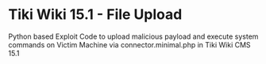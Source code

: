 # Tiki Wiki 15.1 - File Upload
Python based Exploit Code to upload malicious payload and execute system commands on Victim Machine via connector.minimal.php in Tiki Wiki CMS 15.1
